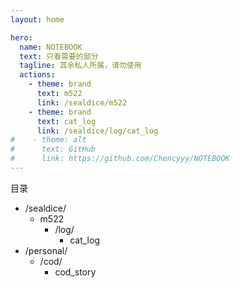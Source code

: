 ```yaml
---
layout: home

hero:
  name: NOTEBOOK
  text: 只看需要的部分
  tagline: 其余私人所属，请勿使用
  actions:
    - theme: brand
      text: m522
      link: /sealdice/m522
    - theme: brand
      text: cat_log
      link: /sealdice/log/cat_log
#    - theme: alt
#      text: GitHub
#      link: https://github.com/Chencyyy/NOTEBOOK
---
```


目录
- /sealdice/
  - m522
    - /log/
      - cat_log
- /personal/
  - /cod/
    - cod_story